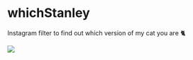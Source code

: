 # whichStanley
Instagram filter to find out which version of my cat you are 🐈 

![](https://j.gifs.com/mOVoZr.gif)
